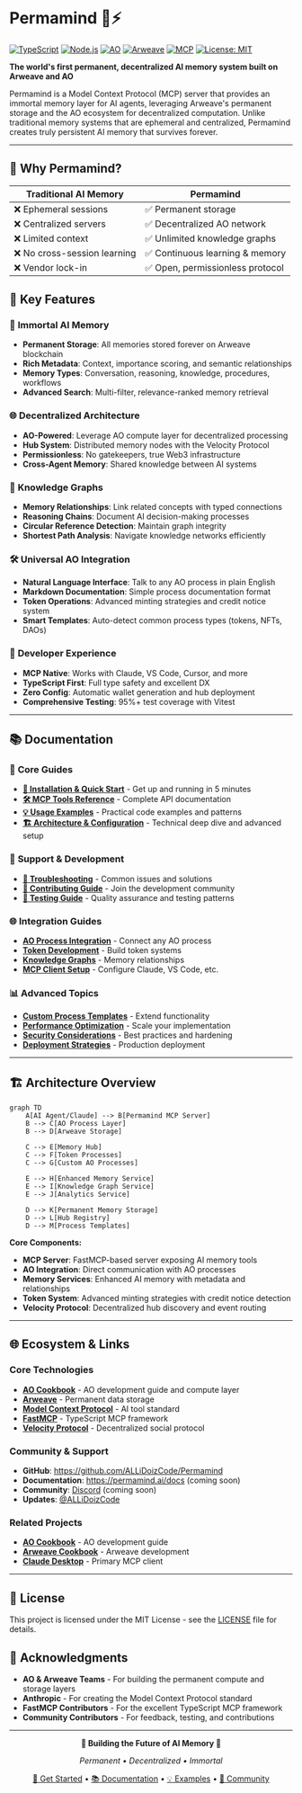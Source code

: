 # Permamind 🧠⚡️

[![TypeScript](https://img.shields.io/badge/TypeScript-5.0+-blue.svg)](https://www.typescriptlang.org/)
[![Node.js](https://img.shields.io/badge/Node.js-20+-green.svg)](https://nodejs.org/)
[![AO](https://img.shields.io/badge/AO-Powered-orange.svg)](https://ao.arweave.dev/)
[![Arweave](https://img.shields.io/badge/Arweave-Permanent-purple.svg)](https://arweave.org/)
[![MCP](https://img.shields.io/badge/MCP-Compatible-lightblue.svg)](https://modelcontextprotocol.io/)
[![License: MIT](https://img.shields.io/badge/License-MIT-yellow.svg)](https://opensource.org/licenses/MIT)

**The world's first permanent, decentralized AI memory system built on Arweave and AO**

Permamind is a Model Context Protocol (MCP) server that provides an immortal memory layer for AI agents, leveraging Arweave's permanent storage and the AO ecosystem for decentralized computation. Unlike traditional memory systems that are ephemeral and centralized, Permamind creates truly persistent AI memory that survives forever.

---

## 🌟 Why Permamind?

| Traditional AI Memory        | Permamind                        |
| ---------------------------- | -------------------------------- |
| ❌ Ephemeral sessions        | ✅ Permanent storage             |
| ❌ Centralized servers       | ✅ Decentralized AO network      |
| ❌ Limited context           | ✅ Unlimited knowledge graphs    |
| ❌ No cross-session learning | ✅ Continuous learning & memory  |
| ❌ Vendor lock-in            | ✅ Open, permissionless protocol |

## 🚀 Key Features

### 🧠 **Immortal AI Memory**

- **Permanent Storage**: All memories stored forever on Arweave blockchain
- **Rich Metadata**: Context, importance scoring, and semantic relationships
- **Memory Types**: Conversation, reasoning, knowledge, procedures, workflows
- **Advanced Search**: Multi-filter, relevance-ranked memory retrieval

### 🌐 **Decentralized Architecture**

- **AO-Powered**: Leverage AO compute layer for decentralized processing
- **Hub System**: Distributed memory nodes with the Velocity Protocol
- **Permissionless**: No gatekeepers, true Web3 infrastructure
- **Cross-Agent Memory**: Shared knowledge between AI systems

### 🔗 **Knowledge Graphs**

- **Memory Relationships**: Link related concepts with typed connections
- **Reasoning Chains**: Document AI decision-making processes
- **Circular Reference Detection**: Maintain graph integrity
- **Shortest Path Analysis**: Navigate knowledge networks efficiently

### 🛠 **Universal AO Integration**

- **Natural Language Interface**: Talk to any AO process in plain English
- **Markdown Documentation**: Simple process documentation format
- **Token Operations**: Advanced minting strategies and credit notice system
- **Smart Templates**: Auto-detect common process types (tokens, NFTs, DAOs)

### 🎯 **Developer Experience**

- **MCP Native**: Works with Claude, VS Code, Cursor, and more
- **TypeScript First**: Full type safety and excellent DX
- **Zero Config**: Automatic wallet generation and hub deployment
- **Comprehensive Testing**: 95%+ test coverage with Vitest

---

## 📚 Documentation

### 📖 **Core Guides**

- **[🚀 Installation & Quick Start](docs/installation.md)** - Get up and running in 5 minutes
- **[🛠 MCP Tools Reference](docs/tools-reference.md)** - Complete API documentation
- **[💡 Usage Examples](docs/examples.md)** - Practical code examples and patterns
- **[🏗 Architecture & Configuration](docs/architecture.md)** - Technical deep dive and advanced setup

### 🔧 **Support & Development**

- **[🚨 Troubleshooting](docs/troubleshooting.md)** - Common issues and solutions
- **[🤝 Contributing Guide](docs/contributing.md)** - Join the development community
- **[🧪 Testing Guide](docs/testing.md)** - Quality assurance and testing patterns

### 🌐 **Integration Guides**

- **[AO Process Integration](docs/ao-integration.md)** - Connect any AO process
- **[Token Development](docs/token-development.md)** - Build token systems
- **[Knowledge Graphs](docs/knowledge-graphs.md)** - Memory relationships
- **[MCP Client Setup](docs/mcp-setup.md)** - Configure Claude, VS Code, etc.

### 📊 **Advanced Topics**

- **[Custom Process Templates](docs/custom-templates.md)** - Extend functionality
- **[Performance Optimization](docs/performance.md)** - Scale your implementation
- **[Security Considerations](docs/security.md)** - Best practices and hardening
- **[Deployment Strategies](docs/deployment.md)** - Production deployment

---

## 🏗 Architecture Overview

```mermaid
graph TD
    A[AI Agent/Claude] --> B[Permamind MCP Server]
    B --> C[AO Process Layer]
    B --> D[Arweave Storage]

    C --> E[Memory Hub]
    C --> F[Token Processes]
    C --> G[Custom AO Processes]

    E --> H[Enhanced Memory Service]
    E --> I[Knowledge Graph Service]
    E --> J[Analytics Service]

    D --> K[Permanent Memory Storage]
    D --> L[Hub Registry]
    D --> M[Process Templates]
```

**Core Components:**

- **MCP Server**: FastMCP-based server exposing AI memory tools
- **AO Integration**: Direct communication with AO processes
- **Memory Services**: Enhanced AI memory with metadata and relationships
- **Token System**: Advanced minting strategies with credit notice detection
- **Velocity Protocol**: Decentralized hub discovery and event routing

---

## 🌐 Ecosystem & Links

### Core Technologies

- **[AO Cookbook](https://cookbook_ao.g8way.io/)** - AO development guide and compute layer
- **[Arweave](https://arweave.org/)** - Permanent data storage
- **[Model Context Protocol](https://modelcontextprotocol.io/)** - AI tool standard
- **[FastMCP](https://github.com/jlowin/fastmcp)** - TypeScript MCP framework
- **[Velocity Protocol](https://github.com/SpaceTurtle-Dao/velocity-protocol)** - Decentralized social protocol

### Community & Support

- **GitHub**: https://github.com/ALLiDoizCode/Permamind
- **Documentation**: https://permamind.ai/docs (coming soon)
- **Community**: [Discord](https://discord.gg/permamind) (coming soon)
- **Updates**: [@ALLiDoizCode](https://twitter.com/ALLiDoizCode)

### Related Projects

- **[AO Cookbook](https://cookbook_ao.g8way.io/)** - AO development guide
- **[Arweave Cookbook](https://cookbook.arweave.dev/)** - Arweave development
- **[Claude Desktop](https://claude.ai/download)** - Primary MCP client

---

## 📄 License

This project is licensed under the MIT License - see the [LICENSE](LICENSE) file for details.

## 🙏 Acknowledgments

- **AO & Arweave Teams** - For building the permanent compute and storage layers
- **Anthropic** - For creating the Model Context Protocol standard
- **FastMCP Contributors** - For the excellent TypeScript MCP framework
- **Community Contributors** - For feedback, testing, and contributions

---

<div align="center">

**🧠 Building the Future of AI Memory 🧠**

_Permanent • Decentralized • Immortal_

[🚀 Get Started](docs/installation.md) • [📚 Documentation](docs/) • [💡 Examples](docs/examples.md) • [🤝 Community](https://discord.gg/permamind)

</div>
